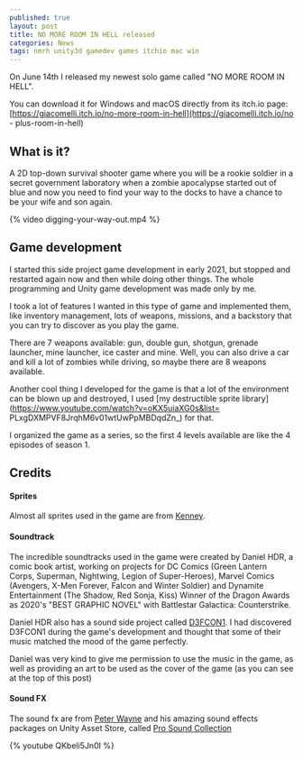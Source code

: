 ```yaml
---
published: true
layout: post
title: NO MORE ROOM IN HELL released
categories: News
tags: nmrh unity3d gamedev games itchio mac win
---
```

On June 14th I released my newest solo game called "NO MORE ROOM IN HELL".

You can download it for Windows and macOS directly from its itch.io page: [https://giacomelli.itch.io/no-more-room-in-hell](https://giacomelli.itch.io/no - plus-room-in-hell)

## What is it?
A 2D top-down survival shooter game where you will be a rookie soldier in a secret government laboratory when a zombie apocalypse started out of blue and now you need to find your way to the docks to have a chance to be your wife and son again.

{% video digging-your-way-out.mp4 %}

## Game development
I started this side project game development in early 2021, but stopped and restarted again now and then while doing other things.
The whole programming and Unity game development was made only by me.

I took a lot of features I wanted in this type of game and implemented them, like inventory management, lots of weapons, missions, and a backstory that you can try to discover as you play the game.

There are 7 weapons available: gun, double gun, shotgun, grenade launcher, mine launcher, ice caster and mine. Well, you can also drive a car and kill a lot of zombies while driving, so maybe there are 8 weapons available.

Another cool thing I developed for the game is that a lot of the environment can be blown up and destroyed, I used [my destructible sprite library](https://www.youtube.com/watch?v=oKX5uiaXG0s&list= PLxgDXMPVF8JrqhM6v01wtUwPpMBDqdZn_) for that.

I organized the game as a series, so the first 4 levels available are like the 4 episodes of season 1.

## Credits

#### Sprites
Almost all sprites used in the game are from [Kenney](https://kenney.nl/).

#### Soundtrack
The incredible soundtracks used in the game were created by Daniel HDR, a comic book artist, working on projects for DC Comics (Green Lantern Corps, Superman, Nightwing, Legion of Super-Heroes), Marvel Comics (Avengers, X-Men Forever, Falcon and Winter Soldier) and Dynamite Entertainment (The Shadow, Red Sonja, Kiss) Winner of the Dragon Awards as 2020's "BEST GRAPHIC NOVEL" with Battlestar Galactica: Counterstrike.

Daniel HDR also has a sound side project called [D3FCON1](https://open.spotify.com/artist/4i6kwo29VbAMwFIlkMOwSL). I had discovered D3FCON1 during the game's development and thought that some of their music matched the mood of the game perfectly.

Daniel was very kind to give me permission to use the music in the game, as well as providing an art to be used as the cover of the game (as you can see at the top of this post)

#### Sound FX
The sound fx are from [Peter Wayne](https://www.gamemasteraudio.com) and his amazing sound effects packages on Unity Asset Store, called [Pro Sound Collection](https://assetstore.unity.com/publishers/16891)

{% youtube QKbeli5Jn0I %}